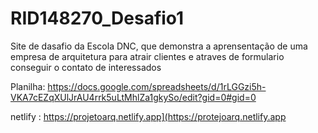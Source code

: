 # RID148270_Desafio1

Site de dasafio da Escola DNC, que demonstra a aprensentação de uma empresa de arquitetura para atrair clientes e atraves de formulario conseguir o contato de interessados 

Planilha: https://docs.google.com/spreadsheets/d/1rLGGzi5h-VKA7cEZqXUlJrAU4rrk5uLtMhlZa1gkySo/edit?gid=0#gid=0

netlify : https://projetoarq.netlify.app](https://protejoarq.netlify.app
